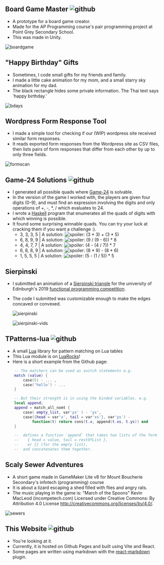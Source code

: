 ## Board Game Master ![github](Board-Game-Master)
* A prototype for a board game creator.
* Made for the AP Programming course's pair programming project at Point Grey Secondary School.
* This was made in Unity.

![boardgame]()
## "Happy Birthday" Gifts
  * Sometimes, I code small gifts for my friends and family.
  * I made a little cake animation for my mom, and a small starry sky animation for my dad.
  * The black rectangle hides some private information. The Thai text says 'happy birthday.'

![bdays]()

## Wordpress Form Response Tool
* I made a simple tool for checking if our (WIP) wordpress site received similar form responses.
* It reads exported form responses from the Wordpress site as CSV files, then lists pairs of form 
  responses that differ from each other by up to only three fields.

![formscan]()

## Game-24 Solutions ![github](Game24-Solutions)
* I generated all possible quads where [Game-24](https://en.wikipedia.org/wiki/24_(puzzle)) 
  is solvable.
* In the version of the game I worked with, the players are given four digits (0-9), and must find an
  expression involving the digits and only operations of +, -, *, / which evaluates to 24.
* I wrote a [Haskell](https://www.haskell.org/) program that enumerates all the
  quads of digits with which winning is possible.
* It found some surprising winnable quads.
  You can try your luck at cracking them if you want a challenge :).
  * 3, 3, 3, 5 | A solution: ![spoiler: (3 * 3) + (3 * 5)]()
  * 6, 8, 9, 9 | A solution: ![spoiler: (9 / (9 - 6)) * 8]()
  * 4, 4, 7, 7 | A solution: ![spoiler: (4 - (4 / 7)) * 7]()
  * 6, 8, 8, 9 | A solution: ![spoiler: (8 * 9) - (8 * 6)]()
  * 1, 5, 5, 5 | A solution: ![spoiler: (5 - (1 / 5)) * 5]()

## Sierpinski
* I submitted an animation of a 
  [Sierpinski triangle](https://en.wikipedia.org/wiki/Sierpi%C5%84ski_triangle)
  for the university of Edinburgh's 2019 
  [functional programming competition](https://homepages.inf.ed.ac.uk/wadler/fp-competition-2019/).
* The code I submitted was customizable enough to make the edges concaved or convexed.

  ![sierpinski]()

  ![sierpinski-vids]()

## TPatterns-lua ![github](TPatterns-lua)
* A small [Lua](https://www.lua.org/) library for pattern matching on Lua tables
* This Lua module is on [LuaRocks](https://luarocks.org/modules/Thanakrit-Anutrakulchai/tpatterns)!
* Here is a short example from the Github page:
```lua
    -- The matchers can be used as switch statements e.g.
    match (value) {
        case(5) - ... ,
        case('hello') - ...
    }

    -- But their strength is in using the binded variables. e.g.
    local append;
    append = match_all_nomt { 
        case( empty_list, var'ys' ) - 'ys',
        case({head = var'x', tail = var'xs'}, var'ys') - 
            function(t) return cons(t.x, append(t.xs, t.ys)) end 
    }

    --  defines a function `append` that takes two lists of the form 
    --    { head = value, tail = restOfList },
    --    or {} (for the empty list), 
    --  and concatenates them together.

```

## Scaly Sewer Adventures
* A short game made in GameMaker Lite v8 for Mount Boucherie Secondary's 
  infotech (programming) course
* It is about a lizard escaping a shed filled with flies and angry rats.
* The music playing in the game is:
  "March of the Spoons" Kevin MacLeod (incompetech.com)
  Licensed under Creative Commons: By Attribution 4.0 License
  http://creativecommons.org/licenses/by/4.0/.

![sewers]()

## This Website ![github](Thanakrit-Anutrakulchai.github.io)
* You're looking at it.
* Currently, it is hosted on Github Pages and built using Vite and React.
* Some pages are written using markdown with the 
  [react-markdown](https://github.com/remarkjs/react-markdown) plugin.
